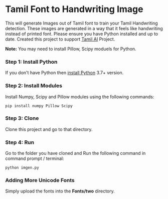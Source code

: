 # Tamil Font to Handwriting Image
This will generate Images out of Tamil font to train your Tamil Handwriting detection. These images are generated in a way that it feels like handwriting instead of printed font.
Please ensure you have Python installed and up to date. Created this project to support [Tamil AI](https://github.com/RanchMobile/Tamil-AI) Project. 

**Note:** You may need to install Pillow, Scipy moduels for Python.

### Step 1: Install Python
If you don't have Python then [install Python](https://www.python.org/downloads/) 3.7+ version.

### Step 2: Install Modules
Install Numpy, Scipy and Pillow modules using the following commands:

`pip install numpy Pillow Scipy`

### Step 3: Clone
Clone this project and go to that directory.

### Step 4: Run

Go to the folder you have cloned and Run the following command in command prompt / terminal:

`python imgen.py`

### Adding More Unicode Fonts
Simply upload the fonts into the **Fonts/two** directory.
